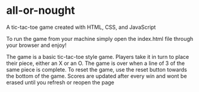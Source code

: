 # all-or-nought
A tic-tac-toe game created with HTML, CSS, and JavaScript

To run the game from your machine simply open the index.html file through your browser and enjoy!

The game is a basic tic-tac-toe style game. Players take it in turn to place their piece, either an X or an O. The game is over when a line of 3 of the same piece is complete.
To reset the game, use the reset button towards the bottom of the game. Scores are updated after every win and wont be erased until you refresh or reopen the page

